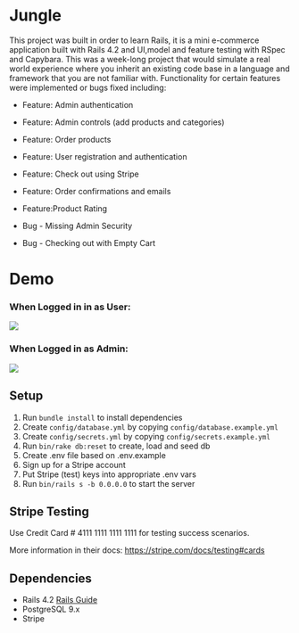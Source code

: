 # Jungle

This project was built in order to learn Rails, it is a mini e-commerce application built with Rails 4.2 and UI,model and feature testing with RSpec and Capybara. This was a week-long project that would simulate a real world experience where you inherit an existing code base in a language and framework that you are not familiar with. Functionality for certain features were implemented or bugs fixed including:

- Feature: Admin authentication
- Feature: Admin controls (add products and categories)
- Feature: Order products
- Feature: User registration and authentication
- Feature: Check out using Stripe
- Feature: Order confirmations and emails
- Feature:Product Rating

- Bug - Missing Admin Security
- Bug - Checking out with Empty Cart

# Demo
### When Logged in in as User:
![](https://github.com/asmxali/Jungle/blob/master/Jungle.gif)
### When Logged in as Admin:
![](https://github.com/asmxali/Jungle/blob/master/Jungle2.gif)
## Setup

1. Run `bundle install` to install dependencies
2. Create `config/database.yml` by copying `config/database.example.yml`
3. Create `config/secrets.yml` by copying `config/secrets.example.yml`
4. Run `bin/rake db:reset` to create, load and seed db
5. Create .env file based on .env.example
6. Sign up for a Stripe account
7. Put Stripe (test) keys into appropriate .env vars
8. Run `bin/rails s -b 0.0.0.0` to start the server

## Stripe Testing

Use Credit Card # 4111 1111 1111 1111 for testing success scenarios.

More information in their docs: <https://stripe.com/docs/testing#cards>

## Dependencies

* Rails 4.2 [Rails Guide](http://guides.rubyonrails.org/v4.2/)
* PostgreSQL 9.x
* Stripe
